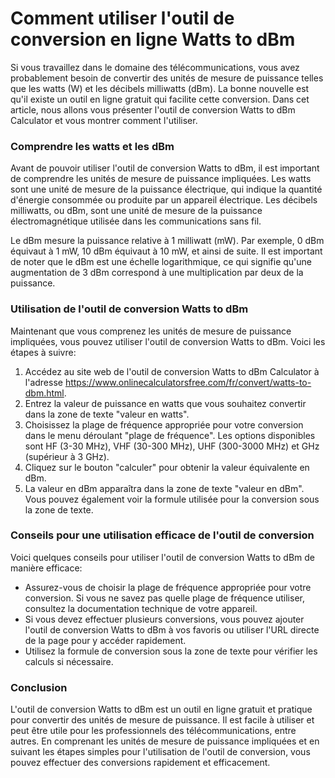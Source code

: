 Comment utiliser l'outil de conversion en ligne Watts to dBm
============================================================

Si vous travaillez dans le domaine des télécommunications, vous avez probablement besoin de convertir des unités de mesure de puissance telles que les watts (W) et les décibels milliwatts (dBm). La bonne nouvelle est qu'il existe un outil en ligne gratuit qui facilite cette conversion. Dans cet article, nous allons vous présenter l'outil de conversion Watts to dBm Calculator et vous montrer comment l'utiliser.

### Comprendre les watts et les dBm

Avant de pouvoir utiliser l'outil de conversion Watts to dBm, il est important de comprendre les unités de mesure de puissance impliquées. Les watts sont une unité de mesure de la puissance électrique, qui indique la quantité d'énergie consommée ou produite par un appareil électrique. Les décibels milliwatts, ou dBm, sont une unité de mesure de la puissance électromagnétique utilisée dans les communications sans fil.

Le dBm mesure la puissance relative à 1 milliwatt (mW). Par exemple, 0 dBm équivaut à 1 mW, 10 dBm équivaut à 10 mW, et ainsi de suite. Il est important de noter que le dBm est une échelle logarithmique, ce qui signifie qu'une augmentation de 3 dBm correspond à une multiplication par deux de la puissance.

### Utilisation de l'outil de conversion Watts to dBm

Maintenant que vous comprenez les unités de mesure de puissance impliquées, vous pouvez utiliser l'outil de conversion Watts to dBm. Voici les étapes à suivre:

1. Accédez au site web de l'outil de conversion Watts to dBm Calculator à l'adresse <https://www.onlinecalculatorsfree.com/fr/convert/watts-to-dbm.html>.
2. Entrez la valeur de puissance en watts que vous souhaitez convertir dans la zone de texte "valeur en watts".
3. Choisissez la plage de fréquence appropriée pour votre conversion dans le menu déroulant "plage de fréquence". Les options disponibles sont HF (3-30 MHz), VHF (30-300 MHz), UHF (300-3000 MHz) et GHz (supérieur à 3 GHz).
4. Cliquez sur le bouton "calculer" pour obtenir la valeur équivalente en dBm.
5. La valeur en dBm apparaîtra dans la zone de texte "valeur en dBm". Vous pouvez également voir la formule utilisée pour la conversion sous la zone de texte.

### Conseils pour une utilisation efficace de l'outil de conversion

Voici quelques conseils pour utiliser l'outil de conversion Watts to dBm de manière efficace:

- Assurez-vous de choisir la plage de fréquence appropriée pour votre conversion. Si vous ne savez pas quelle plage de fréquence utiliser, consultez la documentation technique de votre appareil.
- Si vous devez effectuer plusieurs conversions, vous pouvez ajouter l'outil de conversion Watts to dBm à vos favoris ou utiliser l'URL directe de la page pour y accéder rapidement.
- Utilisez la formule de conversion sous la zone de texte pour vérifier les calculs si nécessaire.

### Conclusion

L'outil de conversion Watts to dBm est un outil en ligne gratuit et pratique pour convertir des unités de mesure de puissance. Il est facile à utiliser et peut être utile pour les professionnels des télécommunications, entre autres. En comprenant les unités de mesure de puissance impliquées et en suivant les étapes simples pour l'utilisation de l'outil de conversion, vous pouvez effectuer des conversions rapidement et efficacement.